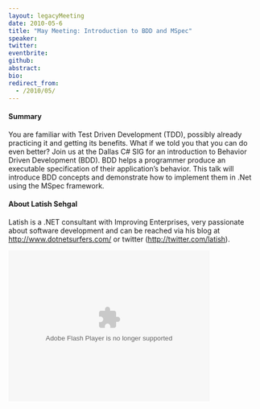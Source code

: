 ```yaml
---
layout: legacyMeeting
date: 2010-05-6
title: "May Meeting: Introduction to BDD and MSpec"
speaker:
twitter:
eventbrite:
github:
abstract:
bio:
redirect_from:
  - /2010/05/
---
```


<h4>Summary</h4>
<p>You are familiar with Test Driven Development (TDD), possibly already practicing it and getting its benefits. What if we told you that you can do even better? Join us at the Dallas C# SIG for an introduction to Behavior Driven Development (BDD). BDD helps a programmer produce an executable specification of their application&#8217;s behavior. This talk will introduce BDD concepts and demonstrate how to implement them in .Net using the MSpec framework.</p>
<h4>About Latish Sehgal</h4>
<p>Latish is a .NET consultant with Improving Enterprises, very passionate about software development and can be reached via his blog at <a href="http://www.dotnetsurfers.com/">http://www.dotnetsurfers.com/</a> or twitter (<a href="http://twitter.com/latish">http://twitter.com/latish</a>).</p>
<p><object classid="clsid:d27cdb6e-ae6d-11cf-96b8-444553540000" width="400" height="300" codebase="http://download.macromedia.com/pub/shockwave/cabs/flash/swflash.cab#version=6,0,40,0"><param name="src" value="http://blip.tv/play/hYpfgdyrCgA" /><param name="allowfullscreen" value="true" /><embed type="application/x-shockwave-flash" width="400" height="300" src="http://blip.tv/play/hYpfgdyrCgA" allowfullscreen="true" /></object></p>

